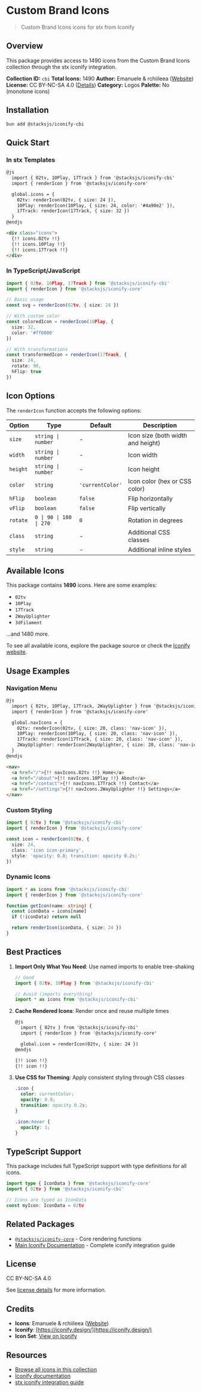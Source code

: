 # Custom Brand Icons

> Custom Brand Icons icons for stx from Iconify

## Overview

This package provides access to 1490 icons from the Custom Brand Icons collection through the stx iconify integration.

**Collection ID:** `cbi`
**Total Icons:** 1490
**Author:** Emanuele & rchiileea ([Website](https://github.com/elax46/custom-brand-icons))
**License:** CC BY-NC-SA 4.0 ([Details](https://github.com/elax46/custom-brand-icons/blob/main/LICENSE))
**Category:** Logos
**Palette:** No (monotone icons)

## Installation

```bash
bun add @stacksjs/iconify-cbi
```

## Quick Start

### In stx Templates

```html
@js
  import { 02tv, 10Play, 17Track } from '@stacksjs/iconify-cbi'
  import { renderIcon } from '@stacksjs/iconify-core'

  global.icons = {
    02tv: renderIcon(02tv, { size: 24 }),
    10Play: renderIcon(10Play, { size: 24, color: '#4a90e2' }),
    17Track: renderIcon(17Track, { size: 32 })
  }
@endjs

<div class="icons">
  {!! icons.02tv !!}
  {!! icons.10Play !!}
  {!! icons.17Track !!}
</div>
```

### In TypeScript/JavaScript

```typescript
import { 02tv, 10Play, 17Track } from '@stacksjs/iconify-cbi'
import { renderIcon } from '@stacksjs/iconify-core'

// Basic usage
const svg = renderIcon(02tv, { size: 24 })

// With custom color
const coloredIcon = renderIcon(10Play, {
  size: 32,
  color: '#ff0000'
})

// With transformations
const transformedIcon = renderIcon(17Track, {
  size: 24,
  rotate: 90,
  hFlip: true
})
```

## Icon Options

The `renderIcon` function accepts the following options:

| Option | Type | Default | Description |
|--------|------|---------|-------------|
| `size` | `string \| number` | - | Icon size (both width and height) |
| `width` | `string \| number` | - | Icon width |
| `height` | `string \| number` | - | Icon height |
| `color` | `string` | `'currentColor'` | Icon color (hex or CSS color) |
| `hFlip` | `boolean` | `false` | Flip horizontally |
| `vFlip` | `boolean` | `false` | Flip vertically |
| `rotate` | `0 \| 90 \| 180 \| 270` | `0` | Rotation in degrees |
| `class` | `string` | - | Additional CSS classes |
| `style` | `string` | - | Additional inline styles |

## Available Icons

This package contains **1490** icons. Here are some examples:

- `02tv`
- `10Play`
- `17Track`
- `2WayUplighter`
- `3dFilament`

...and 1480 more.

To see all available icons, explore the package source or check the [Iconify website](https://icon-sets.iconify.design/cbi/).

## Usage Examples

### Navigation Menu

```html
@js
  import { 02tv, 10Play, 17Track, 2WayUplighter } from '@stacksjs/iconify-cbi'
  import { renderIcon } from '@stacksjs/iconify-core'

  global.navIcons = {
    02tv: renderIcon(02tv, { size: 20, class: 'nav-icon' }),
    10Play: renderIcon(10Play, { size: 20, class: 'nav-icon' }),
    17Track: renderIcon(17Track, { size: 20, class: 'nav-icon' }),
    2WayUplighter: renderIcon(2WayUplighter, { size: 20, class: 'nav-icon' })
  }
@endjs

<nav>
  <a href="/">{!! navIcons.02tv !!} Home</a>
  <a href="/about">{!! navIcons.10Play !!} About</a>
  <a href="/contact">{!! navIcons.17Track !!} Contact</a>
  <a href="/settings">{!! navIcons.2WayUplighter !!} Settings</a>
</nav>
```

### Custom Styling

```typescript
import { 02tv } from '@stacksjs/iconify-cbi'
import { renderIcon } from '@stacksjs/iconify-core'

const icon = renderIcon(02tv, {
  size: 24,
  class: 'icon icon-primary',
  style: 'opacity: 0.8; transition: opacity 0.2s;'
})
```

### Dynamic Icons

```typescript
import * as icons from '@stacksjs/iconify-cbi'
import { renderIcon } from '@stacksjs/iconify-core'

function getIcon(name: string) {
  const iconData = icons[name]
  if (!iconData) return null

  return renderIcon(iconData, { size: 24 })
}
```

## Best Practices

1. **Import Only What You Need**: Use named imports to enable tree-shaking
   ```typescript
   // Good
   import { 02tv, 10Play } from '@stacksjs/iconify-cbi'

   // Avoid (imports everything)
   import * as icons from '@stacksjs/iconify-cbi'
   ```

2. **Cache Rendered Icons**: Render once and reuse multiple times
   ```html
   @js
     import { 02tv } from '@stacksjs/iconify-cbi'
     import { renderIcon } from '@stacksjs/iconify-core'

     global.icon = renderIcon(02tv, { size: 24 })
   @endjs

   {!! icon !!}
   {!! icon !!}
   ```

3. **Use CSS for Theming**: Apply consistent styling through CSS classes
   ```css
   .icon {
     color: currentColor;
     opacity: 0.8;
     transition: opacity 0.2s;
   }

   .icon:hover {
     opacity: 1;
   }
   ```

## TypeScript Support

This package includes full TypeScript support with type definitions for all icons.

```typescript
import type { IconData } from '@stacksjs/iconify-core'
import { 02tv } from '@stacksjs/iconify-cbi'

// Icons are typed as IconData
const myIcon: IconData = 02tv
```

## Related Packages

- [`@stacksjs/iconify-core`](../iconify-core) - Core rendering functions
- [Main Iconify Documentation](../../docs/iconify.md) - Complete iconify integration guide

## License

CC BY-NC-SA 4.0

See [license details](https://github.com/elax46/custom-brand-icons/blob/main/LICENSE) for more information.

## Credits

- **Icons**: Emanuele & rchiileea ([Website](https://github.com/elax46/custom-brand-icons))
- **Iconify**: [https://iconify.design/](https://iconify.design/)
- **Icon Set**: [View on Iconify](https://icon-sets.iconify.design/cbi/)

## Resources

- [Browse all icons in this collection](https://icon-sets.iconify.design/cbi/)
- [Iconify documentation](https://iconify.design/docs/)
- [stx iconify integration guide](../../docs/iconify.md)
